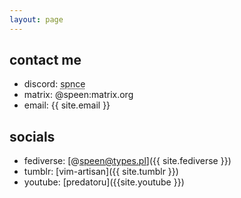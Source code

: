 ```yaml
---
layout: page
---
```

## contact me
- discord: <span title="formerly spence#6125" style="text-decoration: underline dotted">spnce</span>
- matrix: @speen:matrix.org
- email: {{ site.email }}

## socials
- fediverse: [@speen@types.pl]({{ site.fediverse }})
- tumblr: [vim-artisan]({{ site.tumblr }})
- youtube: [predatoru]({{site.youtube }})